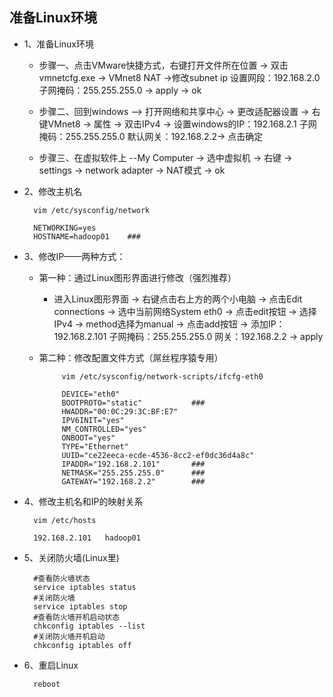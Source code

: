 ## 准备Linux环境

* 1、准备Linux环境

  * 步骤一、点击VMware快捷方式，右键打开文件所在位置 -> 双击vmnetcfg.exe -> VMnet8 NAT  ->修改subnet ip 设置网段：192.168.2.0 子网掩码：255.255.255.0 -> apply -> ok

  * 步骤二、回到windows --> 打开网络和共享中心 -> 更改适配器设置 -> 右键VMnet8 -> 属性 -> 双击IPv4 -> 设置windows的IP：192.168.2.1 子网掩码：255.255.255.0  默认网关：192.168.2.2-> 点击确定
  
  * 步骤三、在虚拟软件上 --My Computer -> 选中虚拟机 -> 右键 -> settings -> network adapter -> NAT模式 -> ok	
* 2、修改主机名

		vim /etc/sysconfig/network
		
		NETWORKING=yes 
		HOSTNAME=hadoop01    ###

* 3、修改IP——两种方式：
   * 第一种：通过Linux图形界面进行修改（强烈推荐）
      * 进入Linux图形界面 -> 右键点击右上方的两个小电脑 -> 点击Edit connections -> 选中当前网络System eth0 -> 点击edit按钮 -> 选择IPv4 -> method选择为manual -> 点击add按钮 -> 添加IP：192.168.2.101 子网掩码：255.255.255.0 网关：192.168.2.2 -> apply
   * 第二种：修改配置文件方式（屌丝程序猿专用）
    
              vim /etc/sysconfig/network-scripts/ifcfg-eth0

              DEVICE="eth0"
              BOOTPROTO="static"           ###
              HWADDR="00:0C:29:3C:BF:E7"
              IPV6INIT="yes"
              NM_CONTROLLED="yes"
              ONBOOT="yes"
              TYPE="Ethernet"
              UUID="ce22eeca-ecde-4536-8cc2-ef0dc36d4a8c"
              IPADDR="192.168.2.101"       ###
              NETMASK="255.255.255.0"      ###
              GATEWAY="192.168.2.2"        ###
			
* 4、修改主机名和IP的映射关系

		vim /etc/hosts
			
		192.168.2.101	hadoop01
	
* 5、关闭防火墙(Linux里)

		#查看防火墙状态
		service iptables status
		#关闭防火墙
		service iptables stop
		#查看防火墙开机启动状态
		chkconfig iptables --list
		#关闭防火墙开机启动
		chkconfig iptables off
	
* 6、重启Linux

		reboot
